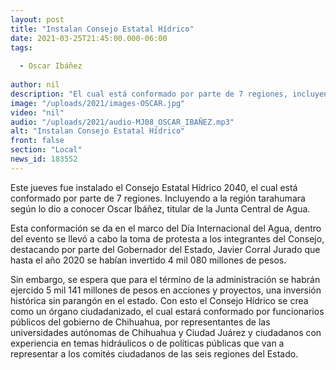 ```yaml
---
layout: post
title: "Instalan Consejo Estatal Hídrico"
date: 2021-03-25T21:45:00.000-06:00
tags:
  
  - Oscar Ibáñez
  
author: nil
description: "El cual está conformado por parte de 7 regiones, incluyendo a la región tarahumara."
image: "/uploads/2021/images-OSCAR.jpg"
video: "nil"
audio: "/uploads/2021/audio-MJ08_OSCAR_IBAÑEZ.mp3"
alt: "Instalan Consejo Estatal Hídrico"
front: false
section: "Local"
news_id: 183552
---
```


Este jueves fue instalado el Consejo Estatal Hídrico 2040, el cual está conformado por parte de 7 regiones. Incluyendo a la región tarahumara según lo dio a conocer Oscar Ibáñez, titular de la Junta Central de Agua.

Esta conformación se da en el marco del Día Internacional del Agua, dentro del evento se llevó a cabo la toma de protesta a los integrantes del Consejo, destacando por parte del Gobernador del Estado, Javier Corral Jurado que hasta el año 2020 se habían invertido 4 mil 080 millones de pesos.

Sin embargo, se espera que para el término de la administración se habrán ejercido 5 mil 141 millones de pesos en acciones y proyectos, una inversión histórica sin parangón en el estado. Con esto el Consejo Hídrico se crea como un órgano ciudadanizado, el cual estará conformado por funcionarios públicos del gobierno de Chihuahua, por representantes de las universidades autónomas de Chihuahua y Ciudad Juárez y ciudadanos con experiencia en temas hidráulicos o de políticas públicas que van a representar a los comités ciudadanos de las seis regiones del Estado.
